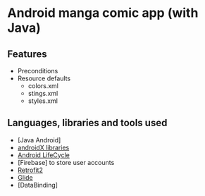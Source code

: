 # Android manga comic app (with Java)

## Features

- Preconditions
- Resource defaults
  - colors.xml
  - stings.xml
  - styles.xml

## Languages, libraries and tools used

- [Java Android]
- [androidX libraries](https://developer.android.com/jetpack/androidx)
- [Android LifeCycle](https://developer.android.com/topic/libraries/architecture)
- [Firebase] to store user accounts
- [Retrofit2](https://github.com/square/retrofit)
- [Glide](https://github.com/bumptech/glide)
- [DataBinding]
